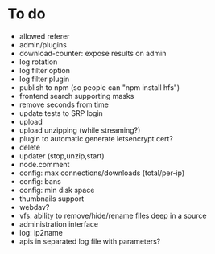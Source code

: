 # To do
- allowed referer
- admin/plugins
- download-counter: expose results on admin
- log rotation
- log filter option
- log filter plugin
- publish to npm (so people can "npm install hfs")
- frontend search supporting masks
- remove seconds from time
- update tests to SRP login
- upload
- upload unzipping (while streaming?)
- plugin to automatic generate letsencrypt cert?
- delete
- updater (stop,unzip,start)
- node.comment
- config: max connections/downloads (total/per-ip)
- config: bans
- config: min disk space
- thumbnails support
- webdav?
- vfs: ability to remove/hide/rename files deep in a source
- administration interface
- log: ip2name
- apis in separated log file with parameters?
